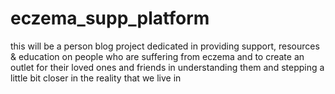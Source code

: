 # eczema_supp_platform
this will be a person blog project dedicated in providing support, resources &amp; education on people who are suffering from eczema and to create an outlet for their loved ones and friends in understanding them and stepping a little bit closer in the reality that we live in
